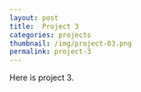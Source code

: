 ```yaml
---
layout: post
title:  Project 3
categories: projects
thumbnail: /img/project-03.png
permalink: project-3
---
```


Here is project 3.